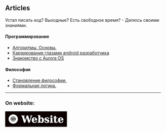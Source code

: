 Articles
---

Устал писать код? Выходные? Есть свободное время? - Делюсь своими знаниями.

#### Программирование

* [Алгоритмы. Основы.](https://github.com/keygenqt/articles/tree/algorithms)
* [Каррирование глазами android разработчика](https://github.com/keygenqt/articles/tree/currying)
* [Знакомство с Aurora OS](https://github.com/keygenqt/articles/tree/auroraos_acquaintance)

#### Философия

* [Становление философии.](https://github.com/keygenqt/articles/tree/philosophy)
* [Формальная логика.](https://github.com/keygenqt/articles/tree/logic)

---

### On website:

[![picture](images/website.png)](https://keygenqt.com/blog)

